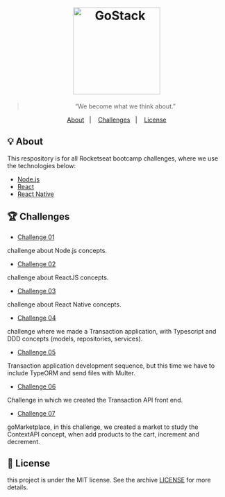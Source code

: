 <h1 align="center">
    <img alt="GoStack" src="https://rocketseat-cdn.s3-sa-east-1.amazonaws.com/bootcamp-header.png" width="200px" />
</h1>

<blockquote align="center">“We become what we think about.”</blockquote>

<p align="center">
  <a href="#bulb-about">About</a>&nbsp;&nbsp;&nbsp;|&nbsp;&nbsp;&nbsp;
  <a href="#trophy-challenges">Challenges</a>&nbsp;&nbsp;&nbsp;|&nbsp;&nbsp;&nbsp;
  <a href="#memo-license">License</a>
</p>

## :bulb: About

<p>This respository is for all Rocketseat bootcamp challenges, where we use the technologies below:</p>

- [Node.js](https://nodejs.org/en/)
- [React](https://reactjs.org/)
- [React Native](https://reactnative.dev/)


## :trophy: Challenges

- <a href="https://github.com/victorvf/challenges-gostack11/tree/master/challenge01">Challenge 01</a>

<p>challenge about Node.js concepts.</p>

- <a href="https://github.com/victorvf/challenges-gostack11/tree/master/challenge02">Challenge 02</a>

<p>challenge about ReactJS concepts.</p>

- <a href="https://github.com/victorvf/challenges-gostack11/tree/master/challenge03">Challenge 03</a>

<p>challenge about React Native concepts.</p>

- <a href="https://github.com/victorvf/challenges-gostack11/tree/master/challenge04">Challenge 04</a>

<p>challenge where we made a Transaction application, with Typescript and DDD concepts (models, repositories, services).</p>

- <a href="https://github.com/victorvf/challenges-gostack11/tree/master/challenge05">Challenge 05</a>

<p>Transaction application development sequence, but this time we have to include TypeORM and send files with Multer.</p>

- <a href="https://github.com/victorvf/challenges-gostack11/tree/master/challenge06">Challenge 06</a>

<p>Challenge in which we created the Transaction API front end.</p>

- <a href="https://github.com/victorvf/challenges-gostack11/tree/master/challenge07">Challenge 07</a>

<p>goMarketplace, in this challenge, we created a market to study the ContextAPI concept, when add products to the cart, increment and decrement.</p>

## :memo: License

this project is under the MIT license. See the archive [LICENSE](https://github.com/Rocketseat/bootcamp-gostack-desafio-03/blob/master/LICENSE.md) for more details.
